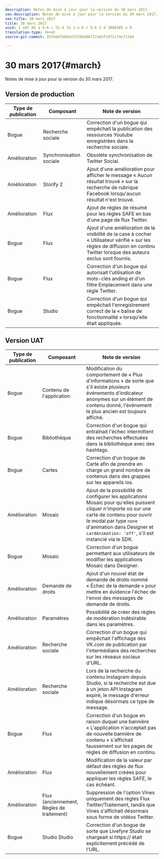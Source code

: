 ```yaml
---
description: Notes de mise à jour pour la version du 30 mars 2017.
seo-description: Notes de mise à jour pour la version du 30 mars 2017.
seo-title: 30 mars 2017
title: 30 mars 2017
uuid: 2 adf 04 a 9-6 c 52-4 fa 1-a 0 c 9-b 2 d 3886305 e 9
translation-type: tm+mt
source-git-commit: 35feb87bb82d1f298496717a65f1972cf4e71104

---
```



# 30 mars 2017{#march}

Notes de mise à jour pour la version du 30 mars 2017.

## Version de production

| Type de publication | Composant | Note de version |
|---|---|---|
| Bogue | Recherche sociale | Correction d&#39;un bogue qui empêchait la publication des ressources Youtube enregistrées dans la recherche sociale. |
| Amélioration | Synchronisation sociale | Obsolète synchronisation de Twitter Social. |
| Amélioration | Storify 2 | Ajout d&#39;une amélioration pour afficher le message « Aucun résultat trouvé » sur la recherche de rubrique Facebook lorsqu&#39;aucun résultat n&#39;est trouvé. |
| Amélioration | Flux | Ajout de règles de résumé pour les règles SAFE en bas d&#39;une page de flux Twitter. |
| Bogue | Flux | Ajout d&#39;une amélioration de la visibilité de la case à cocher « Utilisateur vérifié » sur les règles de diffusion en continu Twitter lorsque des auteurs exclus sont fournis. |
| Bogue | Flux | Correction d&#39;un bogue qui autorisait l&#39;utilisation de mots-clés anding et d&#39;un filtre Emplacement dans une règle Twitter. |
| Bogue | Studio | Correction d&#39;un bogue qui empêchait l&#39;enregistrement correct de la « balise de fonctionnalité » lorsqu&#39;elle était appliquée. |

## Version UAT

| Type de publication | Composant | Note de version |
|---|---|---|
| Bogue | Contenu de l&#39;application | Modification du comportement de « Plus d&#39;informations » de sorte que s&#39;il existe plusieurs événements d&#39;indicateur anonymes sur un élément de contenu donné, l&#39;événement le plus ancien est toujours affiché. |
| Bogue | Bibliothèque | Correction d&#39;un bogue qui entraînait l&#39;échec intermittent des recherches effectuées dans la bibliothèque avec des hashtags. |
| Bogue | Cartes | Correction d&#39;un bogue de Carte afin de prendre en charge un grand nombre de contenus dans des grappes sur les appareils ios. |
| Amélioration | Mosaic | Ajout de la possibilité de configurer les applications Mosaic pour qu&#39;elles puissent cliquer n&#39;importe où sur une carte de contenu pour ouvrir le modal par type `none` d&#39;animation dans Designer et `cardAnimation: 'off'`, s&#39;il est instancié via le SDK. |
| Bogue | Mosaic | Correction d&#39;un bogue permettant aux utilisateurs de modifier les applications Mosaic dans Designer. |
| Amélioration | Demande de droits | Ajout d&#39;un nouvel état de demande de droits nommé « Échec de la demande » pour mettre en évidence l&#39;échec de l&#39;envoi des messages de demande de droits. |
| Amélioration | Paramètres | Possibilité de créer des règles de modération indésirable dans les paramètres. |
| Amélioration | Recherche sociale | Correction d&#39;un bogue qui empêchait l&#39;affichage des VK.com de publication par l&#39;intermédiaire des recherches sur les réseaux sociaux d&#39;URL. |
| Amélioration | Recherche sociale | Lors de la recherche du contenu Instagram depuis Studio, si la recherche est due à un jeton API Instagram expiré, le message d&#39;erreur indique désormais ce type de message. |
| Bogue | Flux | Correction d&#39;un bogue en raison duquel une bannière « L&#39;application n&#39;acceptait pas de nouvelle bannière de contenu » s&#39;affichait faussement sur les pages de règles de diffusion en continu. |
| Amélioration | Flux | Modification de la valeur par défaut des règles de flux nouvellement créées pour appliquer les règles SAFE, le cas échéant. |
| Amélioration | Flux (anciennement, Règles de traitement) | Suppression de l&#39;option Vines uniquement des règles Flux Twitter/Traitement, tandis que Vines s&#39;affichait désormais sous forme de vidéos Twitter. |
| Bogue | Studio Studio | Correction d&#39;un bogue de sorte que Livefyre Studio se chargeait si https:// était explicitement précédé de l&#39;URL. |

